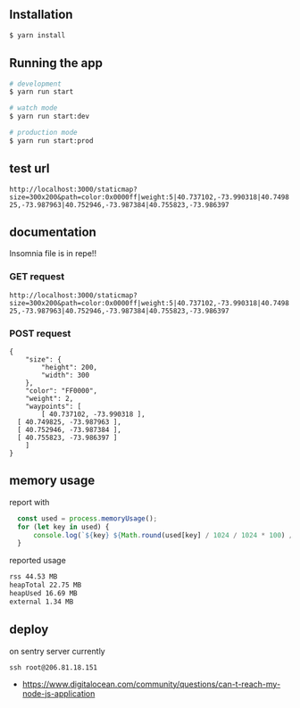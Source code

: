 ## Installation

```bash
$ yarn install
```

## Running the app

```bash
# development
$ yarn run start

# watch mode
$ yarn run start:dev

# production mode
$ yarn run start:prod
```

## test url

`http://localhost:3000/staticmap?size=300x200&path=color:0x0000ff|weight:5|40.737102,-73.990318|40.749825,-73.987963|40.752946,-73.987384|40.755823,-73.986397`

## documentation

Insomnia file is in repe!!

### GET request

`http://localhost:3000/staticmap?size=300x200&path=color:0x0000ff|weight:5|40.737102,-73.990318|40.749825,-73.987963|40.752946,-73.987384|40.755823,-73.986397`

### POST request

```
{
	"size": {
		"height": 200,
		"width": 300
	},
	"color": "FF0000",
	"weight": 2,
	"waypoints": [
		[ 40.737102, -73.990318 ],
  [ 40.749825, -73.987963 ],
  [ 40.752946, -73.987384 ],
  [ 40.755823, -73.986397 ]
	]
}
```

## memory usage

report with

```js
  const used = process.memoryUsage();
  for (let key in used) {
      console.log(`${key} ${Math.round(used[key] / 1024 / 1024 * 100) / 100} MB`);
  }
```
reported usage
```bash
rss 44.53 MB
heapTotal 22.75 MB
heapUsed 16.69 MB
external 1.34 MB
```

## deploy

on sentry server currently

`ssh root@206.81.18.151`

* https://www.digitalocean.com/community/questions/can-t-reach-my-node-js-application